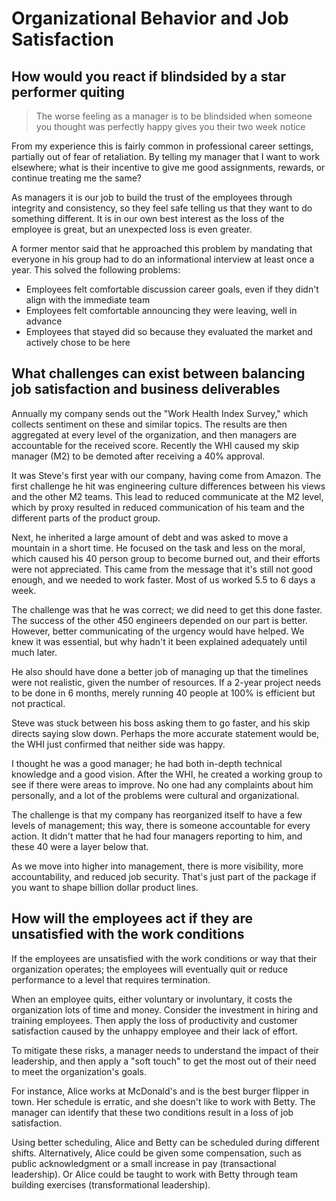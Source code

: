 # Organizational Behavior and Job Satisfaction

## How would you react if blindsided by a star performer quiting

> The worse feeling as a manager is to be blindsided when someone you thought was perfectly happy gives you their two week notice

From my experience this is fairly common in professional career settings, partially out of fear of retaliation. By telling my manager that I want to work elsewhere; what is their incentive to give me good assignments, rewards, or continue treating me the same?

As managers it is our job to build the trust of the employees through integrity and consistency, so they feel safe telling us that they want to do something different. It is in our own best interest as the loss of the employee is great, but an unexpected loss is even greater.

A former mentor said that he approached this problem by mandating that everyone in his group had to do an informational interview at least once a year. This solved the following problems:

- Employees felt comfortable discussion career goals, even if they didn't align with the immediate team
- Employees felt comfortable announcing they were leaving, well in advance
- Employees that stayed did so because they evaluated the market and actively chose to be here

## What challenges can exist between balancing job satisfaction and business deliverables

Annually my company sends out the "Work Health Index Survey," which collects sentiment on these and similar topics. The results are then aggregated at every level of the organization, and then managers are accountable for the received score. Recently the WHI caused my skip manager (M2) to be demoted after receiving a 40% approval.

It was Steve's first year with our company, having come from Amazon. The first challenge he hit was engineering culture differences between his views and the other M2 teams. This lead to reduced communicate at the M2 level, which by proxy resulted in reduced communication of his team and the different parts of the product group.

Next, he inherited a large amount of debt and was asked to move a mountain in a short time. He focused on the task and less on the moral, which caused his 40 person group to become burned out, and their efforts were not appreciated. This came from the message that it's still not good enough, and we needed to work faster. Most of us worked 5.5 to 6 days a week.

The challenge was that he was correct; we did need to get this done faster. The success of the other 450 engineers depended on our part is better. However, better communicating of the urgency would have helped. We knew it was essential, but why hadn't it been explained adequately until much later.

He also should have done a better job of managing up that the timelines were not realistic, given the number of resources. If a 2-year project needs to be done in 6 months, merely running 40 people at 100% is efficient but not practical.

Steve was stuck between his boss asking them to go faster, and his skip directs saying slow down. Perhaps the more accurate statement would be, the WHI just confirmed that neither side was happy.

I thought he was a good manager; he had both in-depth technical knowledge and a good vision. After the WHI, he created a working group to see if there were areas to improve. No one had any complaints about him personally, and a lot of the problems were cultural and organizational.  

The challenge is that my company has reorganized itself to have a few levels of management; this way, there is someone accountable for every action. It didn't matter that he had four managers reporting to him, and these 40 were a layer below that.

As we move into higher into management, there is more visibility, more accountability, and reduced job security. That's just part of the package if you want to shape billion dollar product lines.

## How will the employees act if they are unsatisfied with the work conditions

If the employees are unsatisfied with the work conditions or way that their organization operates; the employees will eventually quit or reduce performance to a level that requires termination.

When an employee quits, either voluntary or involuntary, it costs the organization lots of time and money. Consider the investment in hiring and training employees. Then apply the loss of productivity and customer satisfaction caused by the unhappy employee and their lack of effort.

To mitigate these risks, a manager needs to understand the impact of their leadership, and then apply a "soft touch" to get the most out of their need to meet the organization's goals.

For instance, Alice works at McDonald's and is the best burger flipper in town. Her schedule is erratic, and she doesn't like to work with Betty. The manager can identify that these two conditions result in a loss of job satisfaction.

Using better scheduling, Alice and Betty can be scheduled during different shifts. Alternatively, Alice could be given some compensation, such as public acknowledgment or a small increase in pay (transactional leadership). Or Alice could be taught to work with Betty through team building exercises (transformational leadership).

